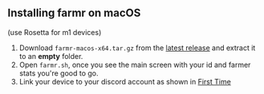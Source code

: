 

## Installing farmr on macOS
(use Rosetta for m1 devices)

1. Download ``farmr-macos-x64.tar.gz`` from the [latest release](https://github.com/joaquimguimaraes/farmr/releases/latest) and extract it to an **empty** folder.
2. Open ``farmr.sh``, once you see the main screen with your id and farmer stats you're good to go.
3. Link your device to your discord account as shown in [First Time](./usage.md#First-time)
